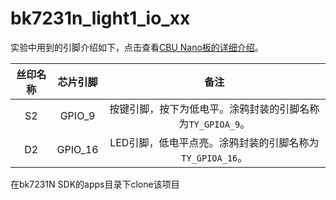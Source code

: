 # bk7231n_light1_io_xx

实验中用到的引脚介绍如下，点击查看[CBU Nano板的详细介绍](https://developer.tuya.com/cn/docs/iot/tuya-sandwich-wifi-and-ble-soc-board-BK7231N?id=Kao72e6net3bs)。


| 丝印名称 | 芯片引脚 |                            备注                            |
| :------: | :------: | :--------------------------------------------------------: |
|    S2    |  GPIO_9  | 按键引脚，按下为低电平。涂鸦封装的引脚名称为`TY_GPIOA_9`。 |
|    D2    | GPIO_16  |  LED引脚，低电平点亮。涂鸦封装的引脚名称为`TY_GPIOA_16`。  |

在bk7231N SDK的apps目录下clone该项目
